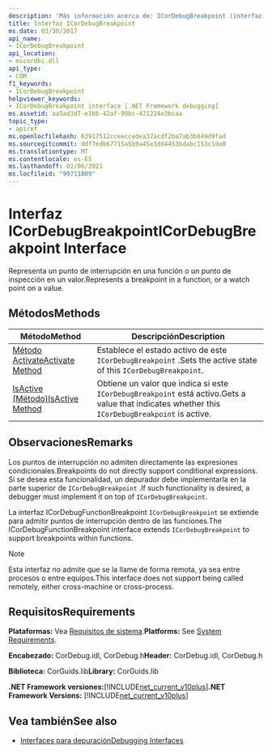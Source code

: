 ```yaml
---
description: 'Más información acerca de: ICorDebugBreakpoint (interfaz)'
title: Interfaz ICorDebugBreakpoint
ms.date: 03/30/2017
api_name:
- ICorDebugBreakpoint
api_location:
- mscordbi.dll
api_type:
- COM
f1_keywords:
- ICorDebugBreakpoint
helpviewer_keywords:
- ICorDebugBreakpoint interface [.NET Framework debugging]
ms.assetid: aa5ad3d7-e1bb-42af-99bc-471224e3bcaa
topic_type:
- apiref
ms.openlocfilehash: 63917512cceeccedea37acdf2ba7ab3b849d9fad
ms.sourcegitcommit: ddf7edb67715a5b9a45e3dd44536dabc153c1de0
ms.translationtype: MT
ms.contentlocale: es-ES
ms.lasthandoff: 02/06/2021
ms.locfileid: "99711809"
---
```

# <a name="icordebugbreakpoint-interface"></a><span data-ttu-id="b3493-103">Interfaz ICorDebugBreakpoint</span><span class="sxs-lookup"><span data-stu-id="b3493-103">ICorDebugBreakpoint Interface</span></span>

<span data-ttu-id="b3493-104">Representa un punto de interrupción en una función o un punto de inspección en un valor.</span><span class="sxs-lookup"><span data-stu-id="b3493-104">Represents a breakpoint in a function, or a watch point on a value.</span></span>  
  
## <a name="methods"></a><span data-ttu-id="b3493-105">Métodos</span><span class="sxs-lookup"><span data-stu-id="b3493-105">Methods</span></span>  
  
|<span data-ttu-id="b3493-106">Método</span><span class="sxs-lookup"><span data-stu-id="b3493-106">Method</span></span>|<span data-ttu-id="b3493-107">Descripción</span><span class="sxs-lookup"><span data-stu-id="b3493-107">Description</span></span>|  
|------------|-----------------|  
|[<span data-ttu-id="b3493-108">Método Activate</span><span class="sxs-lookup"><span data-stu-id="b3493-108">Activate Method</span></span>](icordebugbreakpoint-activate-method.md)|<span data-ttu-id="b3493-109">Establece el estado activo de este `ICorDebugBreakpoint` .</span><span class="sxs-lookup"><span data-stu-id="b3493-109">Sets the active state of this `ICorDebugBreakpoint`.</span></span>|  
|[<span data-ttu-id="b3493-110">IsActive (Método)</span><span class="sxs-lookup"><span data-stu-id="b3493-110">IsActive Method</span></span>](icordebugbreakpoint-isactive-method.md)|<span data-ttu-id="b3493-111">Obtiene un valor que indica si este `ICorDebugBreakpoint` está activo.</span><span class="sxs-lookup"><span data-stu-id="b3493-111">Gets a value that indicates whether this `ICorDebugBreakpoint` is active.</span></span>|  
  
## <a name="remarks"></a><span data-ttu-id="b3493-112">Observaciones</span><span class="sxs-lookup"><span data-stu-id="b3493-112">Remarks</span></span>  

 <span data-ttu-id="b3493-113">Los puntos de interrupción no admiten directamente las expresiones condicionales.</span><span class="sxs-lookup"><span data-stu-id="b3493-113">Breakpoints do not directly support conditional expressions.</span></span> <span data-ttu-id="b3493-114">Si se desea esta funcionalidad, un depurador debe implementarla en la parte superior de `ICorDebugBreakpoint` .</span><span class="sxs-lookup"><span data-stu-id="b3493-114">If such functionality is desired, a debugger must implement it on top of `ICorDebugBreakpoint`.</span></span>  
  
 <span data-ttu-id="b3493-115">La interfaz ICorDebugFunctionBreakpoint `ICorDebugBreakpoint` se extiende para admitir puntos de interrupción dentro de las funciones.</span><span class="sxs-lookup"><span data-stu-id="b3493-115">The ICorDebugFunctionBreakpoint interface extends `ICorDebugBreakpoint` to support breakpoints within functions.</span></span>  
  
> [!NOTE]
> <span data-ttu-id="b3493-116">Esta interfaz no admite que se la llame de forma remota, ya sea entre procesos o entre equipos.</span><span class="sxs-lookup"><span data-stu-id="b3493-116">This interface does not support being called remotely, either cross-machine or cross-process.</span></span>  
  
## <a name="requirements"></a><span data-ttu-id="b3493-117">Requisitos</span><span class="sxs-lookup"><span data-stu-id="b3493-117">Requirements</span></span>  

 <span data-ttu-id="b3493-118">**Plataformas:** Vea [Requisitos de sistema](../../get-started/system-requirements.md).</span><span class="sxs-lookup"><span data-stu-id="b3493-118">**Platforms:** See [System Requirements](../../get-started/system-requirements.md).</span></span>  
  
 <span data-ttu-id="b3493-119">**Encabezado:** CorDebug.idl, CorDebug.h</span><span class="sxs-lookup"><span data-stu-id="b3493-119">**Header:** CorDebug.idl, CorDebug.h</span></span>  
  
 <span data-ttu-id="b3493-120">**Biblioteca:** CorGuids.lib</span><span class="sxs-lookup"><span data-stu-id="b3493-120">**Library:** CorGuids.lib</span></span>  
  
 <span data-ttu-id="b3493-121">**.NET Framework versiones:**[!INCLUDE[net_current_v10plus](../../../../includes/net-current-v10plus-md.md)]</span><span class="sxs-lookup"><span data-stu-id="b3493-121">**.NET Framework Versions:** [!INCLUDE[net_current_v10plus](../../../../includes/net-current-v10plus-md.md)]</span></span>  
  
## <a name="see-also"></a><span data-ttu-id="b3493-122">Vea también</span><span class="sxs-lookup"><span data-stu-id="b3493-122">See also</span></span>

- [<span data-ttu-id="b3493-123">Interfaces para depuración</span><span class="sxs-lookup"><span data-stu-id="b3493-123">Debugging Interfaces</span></span>](debugging-interfaces.md)
